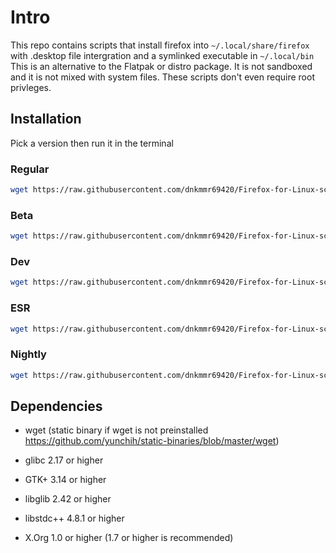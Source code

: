 # Intro

This repo contains scripts that install firefox into `~/.local/share/firefox` with .desktop file intergration and a symlinked executable in `~/.local/bin` This is an alternative to the Flatpak or distro package. It is not sandboxed and it is not mixed with system files. These scripts don't even require root privleges.

## Installation

Pick a version then run it in the terminal

### Regular

```bash
wget https://raw.githubusercontent.com/dnkmmr69420/Firefox-for-Linux-scripts/main/firefox && chmod +x ./firefox && ./firefox ; rm -f ./firefox
```

### Beta

```bash
wget https://raw.githubusercontent.com/dnkmmr69420/Firefox-for-Linux-scripts/main/firefox-beta && chmod +x ./firefox-beta && ./firefox-beta ; rm -f ./firefox-beta
```

### Dev

```bash
wget https://raw.githubusercontent.com/dnkmmr69420/Firefox-for-Linux-scripts/main/firefox-dev && chmod +x ./firefox-dev && ./firefox-dev ; rm -f ./firefox-dev
```

### ESR

```bash
wget https://raw.githubusercontent.com/dnkmmr69420/Firefox-for-Linux-scripts/main/firefox-esr && chmod +x ./firefox-esr && ./firefox-esr ; rm -f ./firefox-esr
```

### Nightly

```bash
wget https://raw.githubusercontent.com/dnkmmr69420/Firefox-for-Linux-scripts/main/firefox-nightly && chmod +x ./firefox-nightly && ./firefox-nightly ; rm -f ./firefox-nightly
```

## Dependencies

- wget (static binary if wget is not preinstalled https://github.com/yunchih/static-binaries/blob/master/wget)

- glibc 2.17 or higher

- GTK+ 3.14 or higher

- libglib 2.42 or higher

- libstdc++ 4.8.1 or higher

- X.Org 1.0 or higher (1.7 or higher is recommended)

